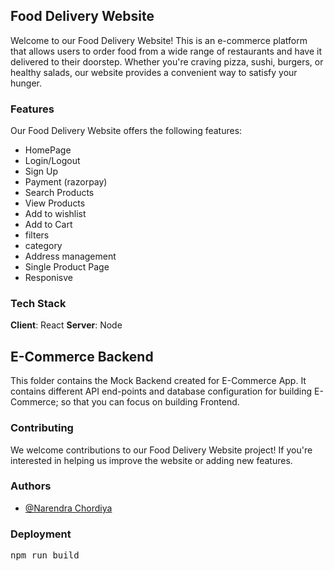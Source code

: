 ## Food Delivery Website

Welcome to our Food Delivery Website! This is an e-commerce platform that allows users to order food from a wide range of restaurants and have it delivered to their doorstep. Whether you're craving pizza, sushi, burgers, or healthy salads, our website provides a convenient way to satisfy your hunger.

### Features

Our Food Delivery Website offers the following features:
+ HomePage
+ Login/Logout
+ Sign Up
+ Payment (razorpay)
+ Search Products
+ View Products
+ Add to wishlist
+ Add to Cart
+ filters
+ category
+ Address management
+ Single Product Page
+ Responisve

### Tech Stack
**Client**: React
**Server**: Node

## E-Commerce Backend

This folder contains the Mock Backend created for E-Commerce App. It contains different API end-points and database configuration for building E-Commerce; so that you can focus on building Frontend.

### Contributing

We welcome contributions to our Food Delivery Website project! If you're interested in helping us improve the website or adding new features.

### Authors
+ [@Narendra Chordiya](https://github.com/Narendra-94)

### Deployment
<pre>
npm run build
</pre>
